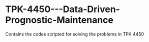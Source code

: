# TPK-4450---Data-Driven-Prognostic-Maintenance
Contains the codes scripted for solving the problems in TPK 4450
